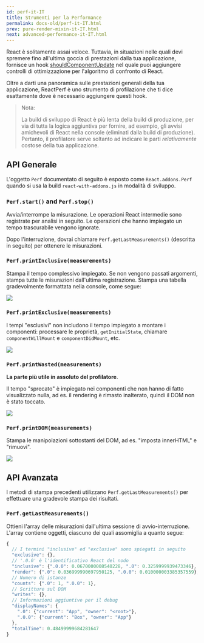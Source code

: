 ```yaml
---
id: perf-it-IT
title: Strumenti per la Performance
permalink: docs-old/perf-it-IT.html
prev: pure-render-mixin-it-IT.html
next: advanced-performance-it-IT.html
---
```


React è solitamente assai veloce. Tuttavia, in situazioni nelle quali devi spremere fino all'ultima goccia di prestazioni dalla tua applicazione, fornisce un hook [shouldComponentUpdate](/react/docs/component-specs.html#updating-shouldcomponentupdate) nel quale puoi aggiungere controlli di ottimizzazione per l'algoritmo di confronto di React.

Oltre a darti una panoramica sulle prestazioni generali della tua applicazione, ReactPerf è uno strumento di profilazione che ti dice esattamente dove è necessario aggiungere questi hook.

> Nota:
>
> La build di sviluppo di React è più lenta della build di produzione, per via di tutta la logica aggiuntiva per fornire, ad esempio, gli avvisi amichevoli di React nella console (eliminati dalla build di produzione). Pertanto, il profilatore serve soltanto ad indicare le parti _relativamente_ costose della tua applicazione.

## API Generale

L'oggetto `Perf` documentato di seguito è esposto come `React.addons.Perf` quando si usa la build `react-with-addons.js` in modalità di sviluppo.

### `Perf.start()` and `Perf.stop()`
Avvia/interrompe la misurazione. Le operazioni React intermedie sono registrate per analisi in seguito. Le operazioni che hanno impiegato un tempo trascurabile vengono ignorate.

Dopo l'interruzione, dovrai chiamare `Perf.getLastMeasurements()` (descritta in seguito) per ottenere le misurazioni.

### `Perf.printInclusive(measurements)`
Stampa il tempo complessivo impiegato. Se non vengono passati argomenti, stampa tutte le misurazioni dall'ultima registrazione. Stampa una tabella gradevolmente formattata nella console, come segue:

![](/react/img/docs/perf-inclusive.png)

### `Perf.printExclusive(measurements)`
I tempi "esclusivi" non includono il tempo impiegato a montare i componenti: processare le proprietà, `getInitialState`, chiamare `componentWillMount` e `componentDidMount`, etc.

![](/react/img/docs/perf-exclusive.png)

### `Perf.printWasted(measurements)`

**La parte più utile in assoluto del profilatore**.

Il tempo "sprecato" è impiegato nei componenti che non hanno di fatto visualizzato nulla, ad es. il rendering è rimasto inalterato, quindi il DOM non è stato toccato.

![](/react/img/docs/perf-wasted.png)

### `Perf.printDOM(measurements)`
Stampa le manipolazioni sottostanti del DOM, ad es. "imposta innerHTML" e "rimuovi".

![](/react/img/docs/perf-dom.png)

## API Avanzata

I metodi di stampa precedenti utilizzano `Perf.getLastMeasurements()` per effettuare una gradevole stampa dei risultati.

### `Perf.getLastMeasurements()`
Ottieni l'array delle misurazioni dall'ultima sessione di avvio-interruzione. L'array contiene oggetti, ciascuno dei quali assomiglia a quanto segue:

```js
{
  // I termini "inclusive" ed "exclusive" sono spiegati in seguito
  "exclusive": {},
  // '.0.0' è l'identificativo React del nodo
  "inclusive": {".0.0": 0.0670000008540228, ".0": 0.3259999939473346},
  "render": {".0": 0.036999990697950125, ".0.0": 0.010000003385357559},
  // Numero di istanze
  "counts": {".0": 1, ".0.0": 1},
  // Scritture sul DOM
  "writes": {},
  // Informazioni aggiuntive per il debug
  "displayNames": {
    ".0": {"current": "App", "owner": "<root>"},
    ".0.0": {"current": "Box", "owner": "App"}
  },
  "totalTime": 0.48499999684281647
}
```
